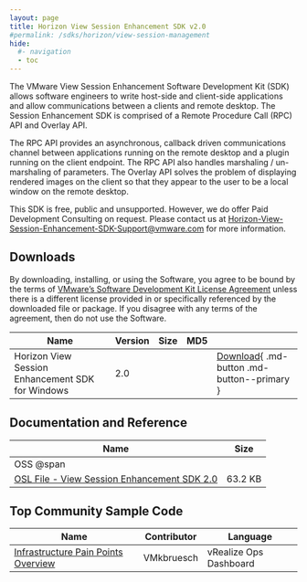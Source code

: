 ```yaml
---
layout: page
title: Horizon View Session Enhancement SDK v2.0
#permalink: /sdks/horizon/view-session-management
hide:
  #- navigation
  - toc
---
```


The VMware View Session Enhancement Software Development Kit (SDK) allows software engineers to write host-side and client-side applications and allow communications between a clients and remote desktop. The Session Enhancement SDK is comprised of a Remote Procedure Call (RPC) API and Overlay API.

The RPC API provides an asynchronous, callback driven communications channel between applications running on the remote desktop and a plugin running on the client endpoint. The RPC API also handles marshaling / un-marshaling of parameters. The Overlay API solves the problem of displaying rendered images on the client so that they appear to the user to be a local window on the remote desktop.

This SDK is free, public and unsupported. However, we do offer Paid Development Consulting on request. Please contact us at [Horizon-View-Session-Enhancement-SDK-Support@vmware.com](mailto:Horizon-View-Session-Enhancement-SDK-Support@vmware.com) for more information.

## Downloads

By downloading, installing, or using the Software, you agree to be bound by the terms of [VMware’s Software Development Kit License Agreement]() unless there is a different license provided in or specifically referenced by the downloaded file or package. If you disagree with any terms of the agreement, then do not use the Software.

| Name | Version | Size | MD5 |   |
| --- | --- | --- | --- | --- |
| Horizon View Session Enhancement SDK for Windows | 2.0 |   |  | [Download](https://developer.omnissa.com/horizon/sdks/view-session-management/versions/2.0/#:~:text=51.0%20KB-,Download,-2Documentation%20and){ .md-button .md-button--primary }  |

## Documentation and Reference

| Name | Size |
| --- | --- |
| OSS @span |   |
| [OSL File - View Session Enhancement SDK 2.0](https://my.vmware.com/group/vmware/get-download?downloadGroup=VIEWSESSION_VDPSERVICE_SDK2.0_OSS) | 63.2 KB |

## Top Community Sample Code

| Name | Contributor | Language |
| --- | --- | --- |
| [Infrastructure Pain Points Overview](https://developer.omnissa.com/horizon/sdks/view-session-management/samples/infrastructure-pain-points-overview) | VMkbruesch | 	vRealize Ops Dashboard |